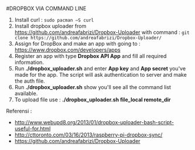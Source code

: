 #DROPBOX VIA COMMAND LINE
1.	Install curl : `sudo pacman –S curl`
2.	Install dropbox uploader from https://github.com/andreafabrizi/Dropbox-Uploader with command  : `git clone https://github.com/andreafabrizi/Dropbox-Uploader/`
3.	Assign for DropBox and make an app with going to : https://www.dropbox.com/developers/apps
4.	Register an app with type **Dropbox API App** and fill all required information.
5.	Run **./dropbox_uploader.sh** and enter **App key** and **App secret** you've made for the app. The script will ask authentication to server and make the auth file.
6.	Run **./dropbox_uploader.sh** show you'll see all the command list available.
7.	To upload file use : **./dropbox_uploader.sh file_local remote_dir**

Referensi :
-	http://www.webupd8.org/2013/01/dropbox-uploader-bash-script-useful-for.html
-	http://cttoronto.com/03/16/2013/raspberry-pi-dropbox-sync/
-	https://github.com/andreafabrizi/Dropbox-Uploader

